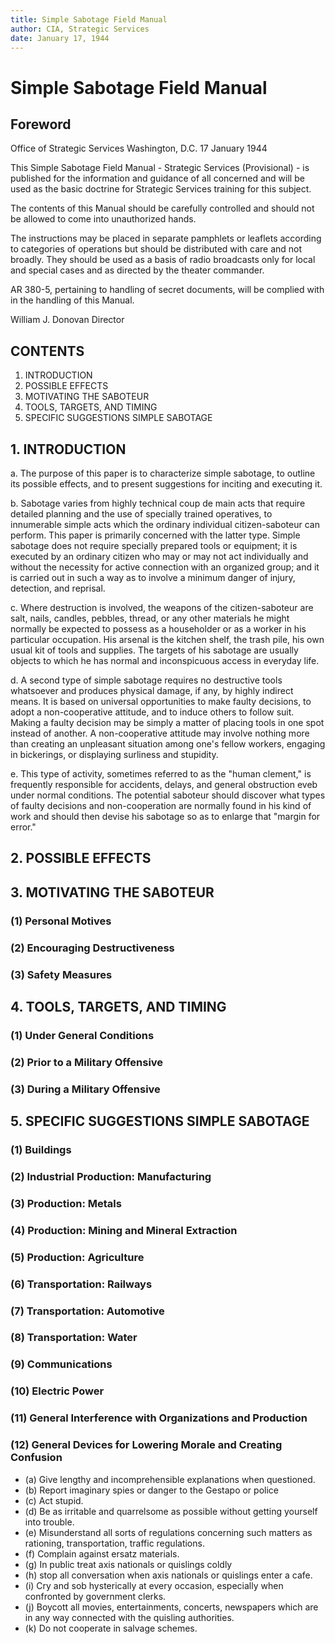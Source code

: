 ```yaml
---
title: Simple Sabotage Field Manual
author: CIA, Strategic Services
date: January 17, 1944
---
```


# Simple Sabotage Field Manual

## Foreword

Office of Strategic Services
Washington, D.C.
17 January 1944

This Simple Sabotage Field Manual - Strategic Services (Provisional) - is published for the information and guidance of
all concerned and will be used as the basic doctrine for Strategic Services training for this subject.

The contents of this Manual should be carefully controlled and should not be allowed to come into unauthorized
hands.

The instructions may be placed in separate pamphlets or leaflets according to categories of operations but should be
distributed with care and not broadly. They should be used as a basis of radio broadcasts only for local and special
cases and as directed by the theater commander.

AR 380-5, pertaining to handling of secret documents, will be complied with in the handling of this Manual.

William J. Donovan
Director

## CONTENTS

1. INTRODUCTION
2. POSSIBLE EFFECTS
3. MOTIVATING THE SABOTEUR
4. TOOLS, TARGETS, AND TIMING
5. SPECIFIC SUGGESTIONS SIMPLE SABOTAGE

## 1. INTRODUCTION

a. The purpose of this paper is to characterize simple sabotage, to outline its possible effects, and to present
suggestions for inciting and executing it.

b. Sabotage varies from highly technical coup de main acts that require detailed planning and the use of specially
trained operatives, to innumerable simple acts which the ordinary individual citizen-saboteur can perform. This paper is
primarily concerned with the latter type. Simple sabotage does not require specially prepared tools or equipment; it is
executed by an ordinary citizen who may or may not act individually and without the necessity for active connection with
an organized group; and it is carried out in such a way as to involve a minimum danger of injury, detection, and
reprisal.

c. Where destruction is involved, the weapons of the citizen-saboteur are salt, nails, candles, pebbles, thread, or any
other materials he might normally be expected to
possess as a householder or as a worker in his particular occupation. His arsenal is the kitchen shelf, the trash pile,
his own usual kit of tools and supplies. The targets of his sabotage are usually objects to which he has normal and
inconspicuous access in everyday life.

d. A second type of simple sabotage requires no destructive tools whatsoever and produces physical damage, if any, by
highly indirect means. It is based on universal opportunities to make faulty decisions, to adopt a non-cooperative
attitude, and to induce others to follow suit. Making a faulty decision may be simply a matter of placing tools in one
spot instead of another. A non-cooperative attitude may involve nothing more than creating an
unpleasant situation among one's fellow workers, engaging in bickerings, or displaying surliness and stupidity.

e. This type of activity, sometimes referred to as the "human clement," is frequently responsible for accidents, delays,
and general obstruction eveb under normal conditions. The potential saboteur should discover what types of faulty
decisions and non-cooperation are normally found in his kind of work and should then devise his sabotage so as to
enlarge that "margin for error."

## 2. POSSIBLE EFFECTS

## 3. MOTIVATING THE SABOTEUR

### (1) Personal Motives

### (2) Encouraging Destructiveness

### (3) Safety Measures

## 4. TOOLS, TARGETS, AND TIMING

### (1) Under General Conditions

### (2) Prior to a Military Offensive

### (3) During a Military Offensive

## 5. SPECIFIC SUGGESTIONS SIMPLE SABOTAGE

### (1) Buildings

### (2) Industrial Production: Manufacturing

### (3) Production: Metals

### (4) Production: Mining and Mineral Extraction

### (5) Production: Agriculture

### (6) Transportation: Railways

### (7) Transportation: Automotive

### (8) Transportation: Water

### (9) Communications

### (10) Electric Power

### (11) General Interference with Organizations and Production

### (12) General Devices for Lowering Morale and Creating Confusion

- (a) Give lengthy and incomprehensible explanations when questioned.
- (b) Report imaginary spies or danger to the Gestapo or police
- (c) Act stupid.
- (d) Be as irritable and quarrelsome as possible without getting yourself into trouble.
- (e) Misunderstand all sorts of regulations concerning such matters as rationing, transportation, traffic regulations.
- (f) Complain against ersatz materials.
- (g) In public treat axis nationals or quislings coldly
- (h) stop all conversation when axis nationals or quislings enter a cafe.
- (i) Cry and sob hysterically at every occasion, especially when confronted by government clerks.
- (j) Boycott all movies, entertainments, concerts, newspapers which are in any way connected with the quisling
  authorities.
- (k) Do not cooperate in salvage schemes.
